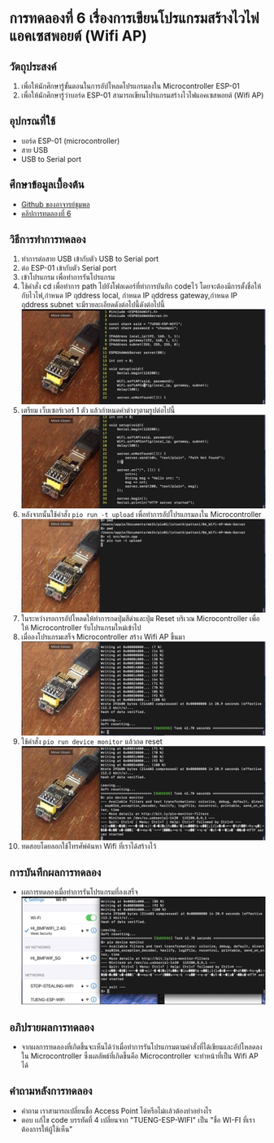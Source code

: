 # การทดลองที่ 6 เรื่องการเขียนโปรแกรมสร้างไวไฟแอคเซสพอยต์ (Wifi AP)
## วัตถุประสงค์
1. เพื่อให้นักศึกษารู้ขั้นตอนในการอัปโหลดโปรแกรมลงใน Microcontroller ESP-01
2. เพื่อให้นักศึกษารู้ว่าบอร์ด ESP-01 สามารถเขียนโปรแกรมสร้างไวไฟแอคเซสพอยต์ (Wifi AP)
## อุปกรณที่ใช้
* บอร์ด ESP-01 (microcontroller)
* สาย USB
* USB to Serial port
## ศึกษาข้อมูลเบื้องต้น
* [Github ของอาจารย์ชุมพล](https://github.com/choompol-boonmee/lab63b)
* [คลิปการทดลองที่ 6](https://www.youtube.com/watch?v=T26DVHePlTs)
## วิธีการทำการทดลอง
 1. ทำการต่อสาย USB เข้ากับตัว USB to Serial port 
 2. ต่อ ESP-01 เข้ากับตัว Serial port
 3. เข้าโปรแกรม เพื่อทำการรันโปรแกรม 
 4. ใช้คำสั่ง cd เพื่อทำการ path ไปยังโฟลเดอร์ที่ทำการบันทึก codeไว้ โดยจะต้องมีการตั้งชื่อให้กับไวไฟ,กำหนด IP ฤddress local, กำหนด IP ฤddress gateway,กำหนด IP ฤddress subnet จะมีรายละเอียดดังต่อไปนี้ดังต่อไปนี้ ![GitHub Logo](https://github.com/chanipamuk/lab63b/blob/main/image/Lab6/LAB6_%E0%B9%92%E0%B9%91%E0%B9%90%E0%B9%93%E0%B9%92%E0%B9%93_0.jpg?raw=true)
 5. เตรียม เว็บเซอร์เวอร์ 1 ตัว แล้วกำหนดค่าต่างๆตามรูปต่อไปนี้  ![GitHub Logo](https://github.com/chanipamuk/lab63b/blob/main/image/Lab6/LAB6_%E0%B9%92%E0%B9%91%E0%B9%90%E0%B9%93%E0%B9%92%E0%B9%93_1.jpg?raw=true)
 6. หลังจากนั้นใช้คำสั่ง `pio run -t upload` เพื่อทำการอัปโปรแกรมลงใน Microcontroller ![GitHub Logo](https://github.com/chanipamuk/lab63b/blob/main/image/Lab6/LAB6_%E0%B9%92%E0%B9%91%E0%B9%90%E0%B9%93%E0%B9%92%E0%B9%93_2.jpg?raw=true)
 7. ในระหว่างรอการอัปโหลดให้ทำการกดปุ่มสีดำและปุ่ม Reset บริเวณ Microcontroller เพื่อให้ Microcontroller รับโปรแกรมใหม่เข้าไป 
 8. เมื่อลงโปรแกรมเสร็จ Microcontroller สร้าง Wifi AP ขึ้นมา![GitHub Logo](https://github.com/chanipamuk/lab63b/blob/main/image/Lab6/LAB6_%E0%B9%92%E0%B9%91%E0%B9%90%E0%B9%93%E0%B9%92%E0%B9%93_3.jpg?raw=true)
 9. ใช้คำสั่ง `pio run device monitor` แล้วกด reset ![GitHub Logo](https://github.com/chanipamuk/lab63b/blob/main/image/Lab6/LAB6_%E0%B9%92%E0%B9%91%E0%B9%90%E0%B9%93%E0%B9%92%E0%B9%93_4.jpg?raw=true)
 10. ทดสอบโดยลอกใช้โทรศัพ์ค้นหา Wifi ที่เราได้สร้างไว้
## การบันทึกผลการทดลอง
* ผลการทดลองเมื่อทำการรันโปรแกรมที่ลงเสร็จ ![GitHub Logo](https://github.com/chanipamuk/lab63b/blob/main/image/Lab6/LAB6_%E0%B9%92%E0%B9%91%E0%B9%90%E0%B9%93%E0%B9%92%E0%B9%93_5.jpg?raw=true)
## อภิปรายผลการทดลอง
* จากผลการทดลองที่เกิดขึ้นจะเห็นได้ว่าเมื่อทำการรันโปรแกรมตามคำสั่งที่ได้เขียนและอัปโหลดลงใน Microcontroller ซึ่งผลลัพธ์ที่เกิดขึ้นคือ Microcontroller จะทำหน้าที่เป็น Wifi AP ได้
## คำถามหลังการทดลอง
* คำถาม เราสามารถเปลี่ยนชื่อ Access Point ได้หรือไม่เเล้วต้องทำอย่างไร
* ตอบ เเก้ไข code บรรทัดที่ 4 เปลี่ยนจาก "TUENG-ESP-WIFI" เป็น "ชื่อ WI-FI ที่เราต้องการให้ผู้ใช้เห็น"



